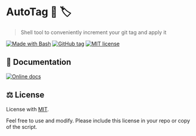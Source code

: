 # AutoTag 🤖 🏷️
> Shell tool to conveniently increment your git tag and apply it

[![Made with Bash](https://img.shields.io/badge/Made%20with-Bash-blue.svg)](https://www.gnu.org/software/bash/)
[![GitHub tag](https://img.shields.io/github/tag/MichaelCurrin/auto-tag.svg)](https://GitHub.com/MichaelCurrin/auto-tag/tags/)
[![MIT license](https://img.shields.io/badge/License-MIT-blue.svg)](https://github.com/MichaelCurrin/auto-tag/blob/master/LICENSE)


## 📖 Documentation

[![Online docs](https://img.shields.io/badge/docs-Github-Pages-blue.svg?style=for-the-badge)](https://michaelcurrin.github.io/auto-tag/)


## ⚖️ License

License with [MIT](/LICENSE).

Feel free to use and modify. Please include this license in your repo or copy of the script.
